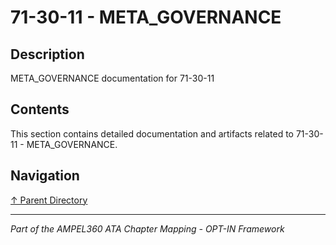 # 71-30-11 - META_GOVERNANCE

## Description

META_GOVERNANCE documentation for 71-30-11

## Contents

This section contains detailed documentation and artifacts related to 71-30-11 - META_GOVERNANCE.

## Navigation

[↑ Parent Directory](../README.md)

---

*Part of the AMPEL360 ATA Chapter Mapping - OPT-IN Framework*
